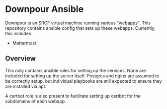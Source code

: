 # Downpour Ansible

Downpour is an SRCF virtual machine running various "webapps". This repository
contains ansible config that sets up these webapps. Currently, this includes

 - Mattermost

## Overview

This only contains ansible roles for setting up the services. None are included
for setting up the server itself. Postgres and nginx are assumed to be
correctly setup, but individual playbooks are still expected to ensure they are
installed via apt.

A certbot role is also present to facilitate setting up certbot for the
subdomains of each webapp.
